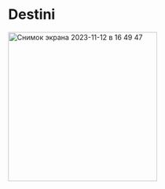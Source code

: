 # Destini
<img width="303" alt="Снимок экрана 2023-11-12 в 16 49 47" src="https://github.com/Fedo2rr/Destini/assets/149252614/cbcd5663-81bd-4a83-87db-dc9266eacc70">
